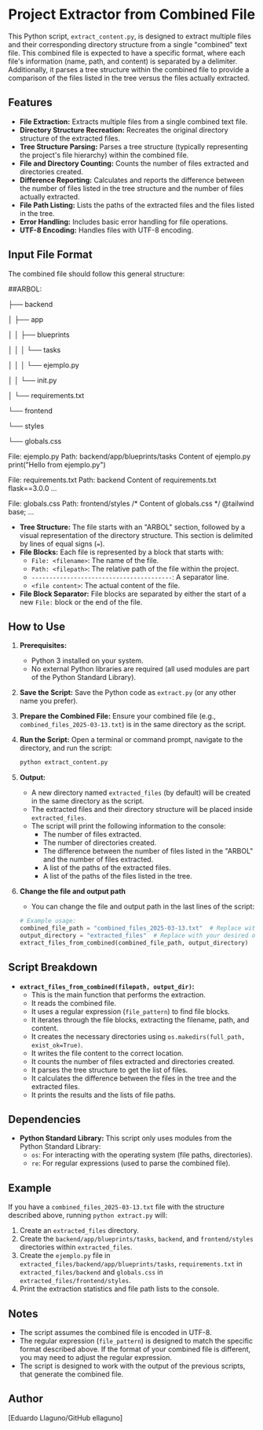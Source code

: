 # Project Extractor from Combined File

This Python script, `extract_content.py`, is designed to extract multiple files and their corresponding directory structure from a single "combined" text file. This combined file is expected to have a specific format, where each file's information (name, path, and content) is separated by a delimiter. Additionally, it parses a tree structure within the combined file to provide a comparison of the files listed in the tree versus the files actually extracted.

## Features

*   **File Extraction:** Extracts multiple files from a single combined text file.
*   **Directory Structure Recreation:** Recreates the original directory structure of the extracted files.
*   **Tree Structure Parsing:** Parses a tree structure (typically representing the project's file hierarchy) within the combined file.
*   **File and Directory Counting:** Counts the number of files extracted and directories created.
*   **Difference Reporting:** Calculates and reports the difference between the number of files listed in the tree structure and the number of files actually extracted.
*   **File Path Listing:** Lists the paths of the extracted files and the files listed in the tree.
*   **Error Handling:** Includes basic error handling for file operations.
*   **UTF-8 Encoding:** Handles files with UTF-8 encoding.

## Input File Format

The combined file should follow this general structure:

##ARBOL:

├── backend

│ ├── app

│ │ ├── blueprints

│ │ │ └── tasks

│ │ │ └── ejemplo.py

│ │ └── init.py

│ └── requirements.txt

└── frontend

└── styles

└── globals.css

File: ejemplo.py Path: backend/app/blueprints/tasks
Content of ejemplo.py
print("Hello from ejemplo.py")

File: requirements.txt Path: backend
Content of requirements.txt
flask==3.0.0 ...

File: globals.css Path: frontend/styles
/* Content of globals.css */ @tailwind base; ...

*   **Tree Structure:** The file starts with an "ARBOL" section, followed by a visual representation of the directory structure. This section is delimited by lines of equal signs (`=`).
*   **File Blocks:** Each file is represented by a block that starts with:
    *   `File: <filename>`: The name of the file.
    *   `Path: <filepath>`: The relative path of the file within the project.
    *   `----------------------------------------`: A separator line.
    *   `<file content>`: The actual content of the file.
*   **File Block Separator:** File blocks are separated by either the start of a new `File:` block or the end of the file.

## How to Use

1.  **Prerequisites:**
    *   Python 3 installed on your system.
    *   No external Python libraries are required (all used modules are part of the Python Standard Library).

2.  **Save the Script:** Save the Python code as `extract.py` (or any other name you prefer).

3.  **Prepare the Combined File:** Ensure your combined file (e.g., `combined_files_2025-03-13.txt`) is in the same directory as the script.

4.  **Run the Script:** Open a terminal or command prompt, navigate to the directory, and run the script:

    ```bash
    python extract_content.py
    ```

5.  **Output:**
    *   A new directory named `extracted_files` (by default) will be created in the same directory as the script.
    *   The extracted files and their directory structure will be placed inside `extracted_files`.
    *   The script will print the following information to the console:
        *   The number of files extracted.
        *   The number of directories created.
        *   The difference between the number of files listed in the "ARBOL" and the number of files extracted.
        *   A list of the paths of the extracted files.
        *   A list of the paths of the files listed in the tree.

6. **Change the file and output path**
    * You can change the file and output path in the last lines of the script:
    ```python
    # Example usage:
    combined_file_path = "combined_files_2025-03-13.txt"  # Replace with your file path
    output_directory = "extracted_files"  # Replace with your desired output directory
    extract_files_from_combined(combined_file_path, output_directory)
    ```

## Script Breakdown

*   **`extract_files_from_combined(filepath, output_dir)`:**
    *   This is the main function that performs the extraction.
    *   It reads the combined file.
    *   It uses a regular expression (`file_pattern`) to find file blocks.
    *   It iterates through the file blocks, extracting the filename, path, and content.
    *   It creates the necessary directories using `os.makedirs(full_path, exist_ok=True)`.
    *   It writes the file content to the correct location.
    *   It counts the number of files extracted and directories created.
    *   It parses the tree structure to get the list of files.
    *   It calculates the difference between the files in the tree and the extracted files.
    *   It prints the results and the lists of file paths.

## Dependencies

*   **Python Standard Library:** This script only uses modules from the Python Standard Library:
    *   `os`: For interacting with the operating system (file paths, directories).
    *   `re`: For regular expressions (used to parse the combined file).

## Example

If you have a `combined_files_2025-03-13.txt` file with the structure described above, running `python extract.py` will:

1.  Create an `extracted_files` directory.
2.  Create the `backend/app/blueprints/tasks`, `backend`, and `frontend/styles` directories within `extracted_files`.
3.  Create the `ejemplo.py` file in `extracted_files/backend/app/blueprints/tasks`, `requirements.txt` in `extracted_files/backend` and `globals.css` in `extracted_files/frontend/styles`.
4.  Print the extraction statistics and file path lists to the console.

## Notes

*   The script assumes the combined file is encoded in UTF-8.
*   The regular expression (`file_pattern`) is designed to match the specific format described above. If the format of your combined file is different, you may need to adjust the regular expression.
* The script is designed to work with the output of the previous scripts, that generate the combined file.

## Author

[Eduardo Llaguno/GitHub ellaguno]
